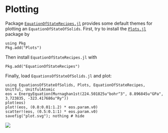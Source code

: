# Plotting

Package
[`EquationOfStateRecipes.jl`](https://github.com/MineralsCloud/EquationOfStateRecipes.jl)
provides some default themes for plotting an `EquationOfStateOfSolids`.
First, try to install the [`Plots.jl`](https://github.com/JuliaPlots/Plots.jl) package by

```@repl pkg
using Pkg
Pkg.add("Plots")
```

Then install `EquationOfStateRecipes.jl` with

```@repl pkg
Pkg.add("EquationOfStateRecipes")
```

Finally, load `EquationsOfStateOfSolids.jl` and plot:

```@example
using EquationsOfStateOfSolids, Plots, EquationOfStateRecipes, Unitful, UnitfulAtomic
eos = EnergyEquation(Murnaghan1st(224.501825u"bohr^3", 8.896845u"GPa", 3.723835, -323.417686u"Ry"))
plot(eos)
plot!(eos, (0.8:0.01:1.2) * eos.param.v0)
scatter!(eos, (0.5:0.1:1) * eos.param.v0)
savefig("plot.svg"); nothing # hide
```

![](plot.svg)

